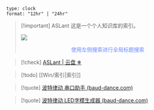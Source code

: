
```widgets
type: clock
format: "12hr" | "24hr"
```
>[!important] ASLant
>  这是一个个人知识库的索引。
>  <body> <div class="rounded-box"><img src="https://p.ananas.chaoxing.com/star3/origin/5cc1909dafc8567aaaccd2003cab5653.png" /> </div> <p style="text-align: center;"> <font color="#6b88fe" font-size:44px>使用左侧搜索进行全局标题搜索</font> </p></body>
>  

>[!check] [ASLant | 云盘 ❄](https://aslant.top/Cloud/OneDrive/)

>[!todo] [[Win/索引|索引]]

>[!quote] [波特律动 串口助手 (baud-dance.com)](https://serial.baud-dance.com/)

>[!quote] [波特律动 LED字模生成器 (baud-dance.com)](https://led.baud-dance.com/)

 